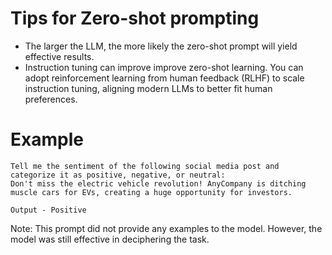 # Tips for Zero-shot prompting
- The larger the LLM, the more likely the zero-shot prompt will yield effective results.
- Instruction tuning can improve improve zero-shot learning. You can adopt reinforcement learning from human feedback (RLHF) to scale instruction tuning, aligning modern LLMs to better fit human preferences.

# Example

````
Tell me the sentiment of the following social media post and categorize it as positive, negative, or neutral:
Don't miss the electric vehicle revolution! AnyCompany is ditching muscle cars for EVs, creating a huge opportunity for investors.

Output - Positive
````

Note: This prompt did not provide any examples to the model. However, the model was still effective in deciphering the task.